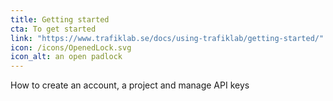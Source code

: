 ```yaml
---
title: Getting started
cta: To get started
link: "https://www.trafiklab.se/docs/using-trafiklab/getting-started/"
icon: /icons/OpenedLock.svg
icon_alt: an open padlock
---
```

How to create an account, a project and manage API keys 

